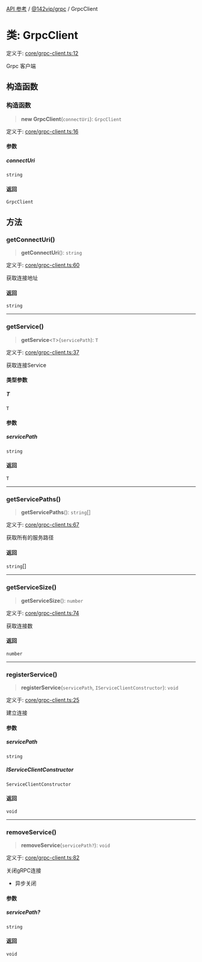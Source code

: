 [API 参考](../wiki/Home) / [@142vip/grpc](../wiki/@142vip.grpc) / GrpcClient

# 类: GrpcClient

定义于: [core/grpc-client.ts:12](https://github.com/142vip/core-x/blob/5281e59d2cdd2de59e1ea761d17ed7fe118d1e60/packages/grpc/src/core/grpc-client.ts#L12)

Grpc 客户端

## 构造函数

### 构造函数

> **new GrpcClient**(`connectUri`): `GrpcClient`

定义于: [core/grpc-client.ts:16](https://github.com/142vip/core-x/blob/5281e59d2cdd2de59e1ea761d17ed7fe118d1e60/packages/grpc/src/core/grpc-client.ts#L16)

#### 参数

##### connectUri

`string`

#### 返回

`GrpcClient`

## 方法

### getConnectUri()

> **getConnectUri**(): `string`

定义于: [core/grpc-client.ts:60](https://github.com/142vip/core-x/blob/5281e59d2cdd2de59e1ea761d17ed7fe118d1e60/packages/grpc/src/core/grpc-client.ts#L60)

获取连接地址

#### 返回

`string`

***

### getService()

> **getService**<`T`>(`servicePath`): `T`

定义于: [core/grpc-client.ts:37](https://github.com/142vip/core-x/blob/5281e59d2cdd2de59e1ea761d17ed7fe118d1e60/packages/grpc/src/core/grpc-client.ts#L37)

获取连接Service

#### 类型参数

##### T

`T`

#### 参数

##### servicePath

`string`

#### 返回

`T`

***

### getServicePaths()

> **getServicePaths**(): `string`\[]

定义于: [core/grpc-client.ts:67](https://github.com/142vip/core-x/blob/5281e59d2cdd2de59e1ea761d17ed7fe118d1e60/packages/grpc/src/core/grpc-client.ts#L67)

获取所有的服务路径

#### 返回

`string`\[]

***

### getServiceSize()

> **getServiceSize**(): `number`

定义于: [core/grpc-client.ts:74](https://github.com/142vip/core-x/blob/5281e59d2cdd2de59e1ea761d17ed7fe118d1e60/packages/grpc/src/core/grpc-client.ts#L74)

获取连接数

#### 返回

`number`

***

### registerService()

> **registerService**(`servicePath`, `IServiceClientConstructor`): `void`

定义于: [core/grpc-client.ts:25](https://github.com/142vip/core-x/blob/5281e59d2cdd2de59e1ea761d17ed7fe118d1e60/packages/grpc/src/core/grpc-client.ts#L25)

建立连接

#### 参数

##### servicePath

`string`

##### IServiceClientConstructor

`ServiceClientConstructor`

#### 返回

`void`

***

### removeService()

> **removeService**(`servicePath?`): `void`

定义于: [core/grpc-client.ts:82](https://github.com/142vip/core-x/blob/5281e59d2cdd2de59e1ea761d17ed7fe118d1e60/packages/grpc/src/core/grpc-client.ts#L82)

关闭gRPC连接

* 异步关闭

#### 参数

##### servicePath?

`string`

#### 返回

`void`
